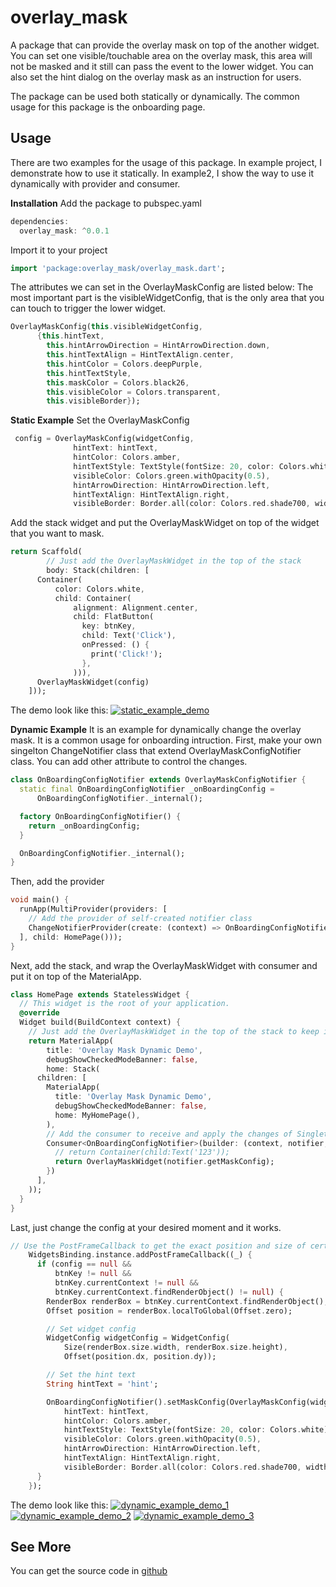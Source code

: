 # overlay_mask

A package that can provide the overlay mask on top of the another widget. You can set one visible/touchable area on the overlay mask, this area will not be masked and it still can pass the event to the lower widget. You can also set the hint dialog on the overlay mask as an instruction for users.

The package can be used both statically or dynamically. The common usage for this package is the onboarding page.

## Usage
There are two examples for the usage of this package. In example project, I demonstrate how to use it statically. In example2, I show the way to use it dynamically with provider and consumer.

**Installation**
Add the package to pubspec.yaml
```dart
dependencies:
  overlay_mask: ^0.0.1
```
Import it to your project
```dart
import 'package:overlay_mask/overlay_mask.dart';
```

The attributes we can set in the OverlayMaskConfig are listed below:
The most important part is the visibleWidgetConfig, that is the only area that you can touch to trigger the lower widget.
```dart
OverlayMaskConfig(this.visibleWidgetConfig,
      {this.hintText,
        this.hintArrowDirection = HintArrowDirection.down,
        this.hintTextAlign = HintTextAlign.center,
        this.hintColor = Colors.deepPurple,
        this.hintTextStyle,
        this.maskColor = Colors.black26,
        this.visibleColor = Colors.transparent,
        this.visibleBorder});
```

**Static Example**
Set the OverlayMaskConfig
```dart
 config = OverlayMaskConfig(widgetConfig,
              hintText: hintText,
              hintColor: Colors.amber,
              hintTextStyle: TextStyle(fontSize: 20, color: Colors.white),
              visibleColor: Colors.green.withOpacity(0.5),
              hintArrowDirection: HintArrowDirection.left,
              hintTextAlign: HintTextAlign.right,
              visibleBorder: Border.all(color: Colors.red.shade700, width: 2));
```

Add the stack widget and put the OverlayMaskWidget on top of the widget that you want to mask.
```dart
return Scaffold(
        // Just add the OverlayMaskWidget in the top of the stack
        body: Stack(children: [
      Container(
          color: Colors.white,
          child: Container(
              alignment: Alignment.center,
              child: FlatButton(
                key: btnKey,
                child: Text('Click'),
                onPressed: () {
                  print('Click!');
                },
              ))),
      OverlayMaskWidget(config)
    ]));
```
The demo look like this:
[![static_example_demo](https://github.com/kelly940806/overlay_mask/blob/master/static_example/assets/static_example.png "static_example_demo")](https://github.com/kelly940806/overlay_mask/blob/master/static_example/assets/static_example.png "static_example_demo")

**Dynamic Example**
It is an example for dynamically change the overlay mask. It is a common usage for onboarding intruction.
First, make your own singelton ChangeNotifier class that extend OverlayMaskConfigNotifier class. You can add other attribute to control the changes.
```dart
class OnBoardingConfigNotifier extends OverlayMaskConfigNotifier {
  static final OnBoardingConfigNotifier _onBoardingConfig =
      OnBoardingConfigNotifier._internal();

  factory OnBoardingConfigNotifier() {
    return _onBoardingConfig;
  }

  OnBoardingConfigNotifier._internal();
}
```
Then, add the provider
```dart
void main() {
  runApp(MultiProvider(providers: [
    // Add the provider of self-created notifier class
    ChangeNotifierProvider(create: (context) => OnBoardingConfigNotifier()),
  ], child: HomePage()));
}
```

Next, add the stack, and wrap the OverlayMaskWidget with consumer and put it on top of the MaterialApp.
```dart
class HomePage extends StatelessWidget {
  // This widget is the root of your application.
  @override
  Widget build(BuildContext context) {
    // Just add the OverlayMaskWidget in the top of the stack to keep it on top of every page
    return MaterialApp(
        title: 'Overlay Mask Dynamic Demo',
        debugShowCheckedModeBanner: false,
        home: Stack(
      children: [
        MaterialApp(
          title: 'Overlay Mask Dynamic Demo',
          debugShowCheckedModeBanner: false,
          home: MyHomePage(),
        ),
        // Add the consumer to receive and apply the changes of Singleton OverlayMaskConfig
        Consumer<OnBoardingConfigNotifier>(builder: (context, notifier, child) {
          // return Container(child:Text('123'));
          return OverlayMaskWidget(notifier.getMaskConfig);
        })
      ],
    ));
  }
}

```

Last, just change the config at your desired moment and it works.
```dart
// Use the PostFrameCallback to get the exact position and size of certain widget
    WidgetsBinding.instance.addPostFrameCallback((_) {
      if (config == null &&
          btnKey != null &&
          btnKey.currentContext != null &&
          btnKey.currentContext.findRenderObject() != null) {
        RenderBox renderBox = btnKey.currentContext.findRenderObject();
        Offset position = renderBox.localToGlobal(Offset.zero);

        // Set widget config
        WidgetConfig widgetConfig = WidgetConfig(
            Size(renderBox.size.width, renderBox.size.height),
            Offset(position.dx, position.dy));

        // Set the hint text
        String hintText = 'hint';

        OnBoardingConfigNotifier().setMaskConfig(OverlayMaskConfig(widgetConfig,
            hintText: hintText,
            hintColor: Colors.amber,
            hintTextStyle: TextStyle(fontSize: 20, color: Colors.white),
            visibleColor: Colors.green.withOpacity(0.5),
            hintArrowDirection: HintArrowDirection.left,
            hintTextAlign: HintTextAlign.right,
            visibleBorder: Border.all(color: Colors.red.shade700, width: 2)));
      }
    });
```
The demo look like this:
[![dynamic_example_demo_1](https://github.com/kelly940806/overlay_mask/blob/master/dynamic_example/assets/dynamic_example_1.png "dynamic_example_demo_1")](https://github.com/kelly940806/overlay_mask/blob/master/dynamic_example/assets/dynamic_example_1.png "dynamic_example_demo_1")
[![dynamic_example_demo_2](https://github.com/kelly940806/overlay_mask/blob/master/dynamic_example/assets/dynamic_example_2.png "dynamic_example_demo_2")](https://github.com/kelly940806/overlay_mask/blob/master/dynamic_example/assets/dynamic_example_2.png "dynamic_example_demo_2")
[![dynamic_example_demo_3](https://github.com/kelly940806/overlay_mask/blob/master/dynamic_example/assets/dynamic_example_3.png "dynamic_example_demo_3")](https://github.com/kelly940806/overlay_mask/blob/master/dynamic_example/assets/dynamic_example_3.png "dynamic_example_demo_3")


## See More
You can get the source code in [github](https://github.com/kelly940806/overlay_mask "github")



